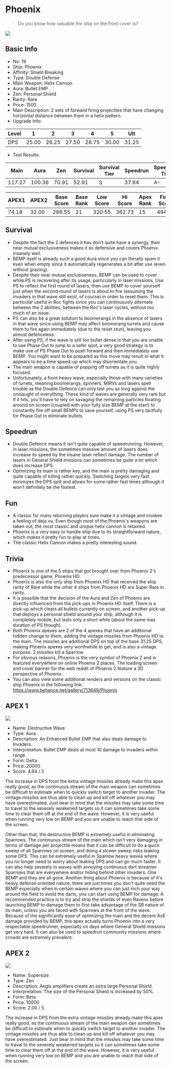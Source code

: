 # Phoenix

> Do you know how valuable the ship on the front cover is?

<img src="/ships/ship_19.png" style={{zoom:1}}/>

## Basic Info

- No: 19
- Ship: Phoenix
- Affinity: Shield Breaking
- Type: Double Defense
- Main Weapon: Helix Cannon
- Aura: Bullet EMP
- Zen: Personal Shield
- Rarity: Rare
- Price: 1500
- Main Description: 2 sets of forward firing projectiles that have changing horizontal distance between them in a helix pattern.
- Upgrade Info: 

| Level | 1 | 2 | 3 | 4 | 5 | Ult |
|--|--|--|--|--|--|--|
| DPS | 25.00 | 26.25 | 27.50 | 28.75 | 30.00 | 31.25 |

- Test Results: 

| Main | Aura | Zen | Survival | Survival Tier | Speedrun | Speedrun Tier | Fun | Fun Tier |
|--|--|--|--|--|--|--|--|--|
| 117.27 | 100.36 | 70.91 | 52.91 | S | 37.64 | A- | 40.91 | A |

| APEX1 | APEX2 | Base Score | Base Rank | Low Score | Hi Score | Apex Rank | Final Score | FinalRank |
|--|--|--|--|--|--|--|--|--|
| 74.18 | 32.00 | 288.55 | 21 | 320.55 | 362.73 | 15 | 494.18 | 13 |

## Survival

- Despite the fact the 2 defences it has don't quite have a synergy, their near mutual exclusiveness makes it so defensive and covers Phoenix insanely well.
- BEMP itself is already such a good Aura since you can literally spam it even when empty since it automatically regenerates a bit after use (even without grazing).
- Despite their near mutual exclusiveness, BEMP can be used to cover while PS is recovering after its usage, particularly in laser missions. Use PS to reflect the first round of lasers, then use BEMP to cover yourself just when the second round of lasers is about to fire (assuming the invaders in that wave still exist, of course) in order to reset them. This is particular useful in Roc fights since you can continuously alternate between the 2 abilities, between the Roc's laser cycles, without too much of an issue.
- PS can also be a great solution to boomerangs in the absence of lasers in that wave since using BEMP may affect boomerang turrets and cause them to fire again immediately (due to the reset stun), leaving you almost defenceless.
- After using PS, if the wave is still too bullet dense in that you are unable to use Phase Out to jump to a safer spot, a very good strategy is to make use of PS Phase Out to push forward and then immediately use BEMP. You might want to be prepared as this move may result in what it appears to be a time speed-up which may disorientate you.
- The main weapon is capable of popping off turrets as it is quite highly focused.
- Unfortunately, a front heavy wave, especially those with many varieties of turrets, meaning boomerangs, spinners, MIRVs and lasers spell trouble as the Double Defence can only last you so long against the onslaught of everything. These kind of waves are generally very rare but if it hits, you'll have to rely on savaging the remaining particles floating around on screen (coupled with your fully size BEMP at the start) to constantly fire off small BEMPs to save yourself, using PS very tactfully for Phase Out to eliminate bullets.

## Speedrun

- Double Defence means it isn't quite capable of speedrunning. However, in laser missions, the sometimes massive amount of lasers does increase its speed by the insane laser reflect damage. The number of lasers in General Shield missions can sometimes be quite a lot which does increase DPS.
- Optimizing its main is rather key, and the main is pretty damaging and quite capable of killing rather quickly. Switching targets very fast minimizes the DPS spill and allows for some rather fast times although it won't definitely be the fastest.

## Fun

- A classic for many returning players sure make it a vintage and invokes a feeling of deja vu. Even though most of the Phoenix's weapons are taken out, the most classic and unique helix cannon is retained.
- Phoenix is a very easy to handle ship due to its straightforward nature, which makes it pretty fun to play at times.
- The classic Helix Cannon makes a pretty interesting sound.

## Trivia

- Phoenix is one of the 5 ships that got brought over from Phoenix 2's predecessor game, Phoenix HD.
- Phoenix is also the only ship from Phoenix HD that received the ship rarity of Rare while the other 4 ships from Phoenix HD are Super Rare in rarity.
- It is possible that the decision of the Aura and Zen of Phoenix are directly influenced from the pick-ups in Phoenix HD itself. There is a pick-up which clears all bullets currently on screen, and another pick-up that deploys a personal shield around your ship, although it is completely mobile, but lasts only a short while (about the same max duration of PS though).
- Both Phoenix apexes are 2 of the 4 apexes that have an additional hidden change to them, adding the vintage missiles from Phoenix HD to the main. The missiles are additional DPS on top of the base 31.25 DPS, making Phoenix apexes very worthwhile to get, and is also a vintage purpose. 2 missiles kill a Sparrow.
- For obvious reasons, Phoenix is the very symbol of Phoenix 2 and is featured everywhere on online Phoenix 2 places. The loading screen and cover banner for the web reddit of Phoenix 2 feature a 3D perspective of Phoenix.
- You can also view some additional renders and versions on the classic ship Phoenix in the following link: https://www.behance.net/gallery/713649/Phoenix

## APEX 1

<img src="/ships/ship_19_apex_1.png" style={{zoom:1}}/>

- Name: Destructive Wave
- Type: Aura
- Description: An Enhanced Bullet EMP that also deals damage to Invaders.
- Interpretation: Bullet EMP deals at most 10 damage to invaders within range.
- Form: Delta
- Price: 20000
- Score: 4.64 / 5

The increase in DPS from the extra vintage missiles already make this apex really good, as the continuous stream of the main weapon can sometimes be difficult to estimate when to quickly switch target to another invader. The vintage missiles are thus able to clean up and kill off whatever you may have overestimated. Just bear in mind that the missiles may take some time to travel to the severely weakened targets so it can sometimes take some time to clear them off at the end of the wave. However, it is very useful when running very low on BEMP and you are unable to reach that side of the screen.

Other than that, the destructive BEMP is extremely useful in eliminating Sparrows. The continuous stream of the main which isn't very damaging in terms of damage per projectile means that it can be difficult to do a quick sweep of all Sparrows on screen, and doing a slower sweep risks leaking some DPS. This can be extremely useful in Sparrow heavy waves where you no longer need to worry about leaking DPS and can go much faster. It can also help severely in waves with annoying continuous dart streamer Sparrows that are everywhere and/or hiding behind other invaders. One BEMP and they are all gone. Another thing about Phoenix is because of it's heavy defense oriented nature, there are just times you don't quite need the BEMP especially when in certain waves where you can just inch your way around the field to avoid the darts, you can start using BEMP for damage. A recommended practice is to try and strip the shields of even Ravens before launching BEMP to damage them to first take advantage of the SB nature of its main, unless you are faced with Sparrows at the front of the wave. Because of the significantly ease of optimizing the main and the decent AoE damage provided by BEMP, this apex actually turns Phoenix into a very respectable speedrunner, especially on days where General Shield missions get very hard. It can also be used to speedrun community missions where crowds are extremely prevalent.

## APEX 2

<img src="/ships/ship_19_apex_2.png" style={{zoom:1}}/>

- Name: Supersize
- Type: Zen
- Description: Aegis amplifiers create an extra large Personal Shield.
- Interpretation: The size of the Personal Shield is increased by 50%.
- Form: Beta
- Price: 10000
- Score: 2.00 / 5

The increase in DPS from the extra vintage missiles already make this apex really good, as the continuous stream of the main weapon can sometimes be difficult to estimate when to quickly switch target to another invader. The vintage missiles are thus able to clean up and kill off whatever you may have overestimated. Just bear in mind that the missiles may take some time to travel to the severely weakened targets so it can sometimes take some time to clear them off at the end of the wave. However, it is very useful when running very low on BEMP and you are unable to reach that side of the screen.
